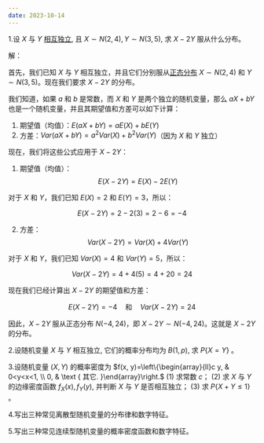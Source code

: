 ```yaml
---
date: 2023-10-14
---
```


1.设 $X$ 与 $Y$ [相互独立](../参考/独立性.md), 且 $X \sim N(2,4), Y \sim N(3,5)$, 求 $X-2 Y$ 服从什么分布。

解：

首先，我们已知 $X$ 与 $Y$ 相互独立，并且它们分别服从[正态分布](../参考/正态分布.md) $X \sim N(2,4)$ 和 $Y \sim N(3,5)$。现在我们要求 $X - 2Y$ 的分布。

我们知道，如果 $a$ 和 $b$ 是常数，而 $X$ 和 $Y$ 是两个独立的随机变量，那么 $aX + bY$ 也是一个随机变量，并且其期望值和方差可以如下计算：

1. 期望值（均值）：$E(aX + bY) = aE(X) + bE(Y)$
2. 方差：$Var(aX + bY) = a^2Var(X) + b^2Var(Y)$（因为 $X$ 和 $Y$ 独立）

现在，我们将这些公式应用于 $X - 2Y$：

1. 期望值（均值）：
$$
E(X - 2Y) = E(X) - 2E(Y)
$$

对于 $X$ 和 $Y$，我们已知 $E(X) = 2$ 和 $E(Y) = 3$，所以：

$$
E(X - 2Y) = 2 - 2(3) = 2 - 6 = -4
$$

2. 方差：
$$
Var(X - 2Y) = Var(X) + 4Var(Y)
$$

对于 $X$ 和 $Y$，我们已知 $Var(X) = 4$ 和 $Var(Y) = 5$，所以：

$$
Var(X - 2Y) = 4 + 4(5) = 4 + 20 = 24
$$

现在我们已经计算出 $X - 2Y$ 的期望值和方差：

$$
E(X - 2Y) = -4 \quad \text{和} \quad Var(X - 2Y) = 24
$$

因此，$X - 2Y$ 服从正态分布 $N(-4, 24)$，即 $X - 2Y \sim N(-4, 24)$。这就是 $X - 2Y$ 的分布。



2.设随机变量 $X$ 与 $Y$ 相互独立, 它们的概率分布均为 $B(1, p)$, 求 $P\{X=Y\}$ 。

3.设随机变量 $(X, Y)$ 的概率密度为 $f(x, y)=\left\{\begin{array}{ll}c y, & 0<y<x<1, \\ 0, & \text { 其它. }\end{array}\right.$
(1) 求常数 $c$；
  (2) 求 $X$ 与 $Y$ 的边缘密度函数 $f_{X}(x), f_{Y}(y)$, 并判断 $X$ 与 $Y$ 是否相互独立；
  (3) 求 $P\{X+Y \leq 1\}$ 。

4.写出三种常见离散型随机变量的分布律和数字特征。

5.写出三种常见连续型随机变量的概率密度函数和数字特征。

